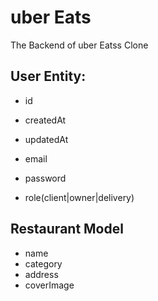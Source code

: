 # uber Eats

The Backend of uber Eatss Clone

## User Entity:

- id
- createdAt
- updatedAt

- email
- password
- role(client|owner|delivery)

## Restaurant Model
- name
- category
- address
- coverImage